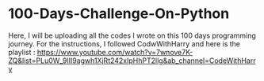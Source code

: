# 100-Days-Challenge-On-Python
Here, I will be uploading all the codes I wrote on this 100 days programming journey. For the instructions, I followed CodwWithHarry and here is the playlist : https://www.youtube.com/watch?v=7wnove7K-ZQ&list=PLu0W_9lII9agwh1XjRt242xIpHhPT2llg&ab_channel=CodeWithHarry
